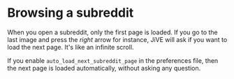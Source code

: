 Browsing a subreddit
====================

When you open a subreddit, only the first page is loaded.
If you go to the last image and press the *right* arrow
for instance, JiVE will ask if you want to load the next page.
It's like an infinite scroll.

If you enable `auto_load_next_subreddit_page` in the preferences file,
then the next page is loaded automatically, without asking
any question.
